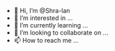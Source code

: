 - 👋 Hi, I’m @Shra-lan
- 👀 I’m interested in ...
- 🌱 I’m currently learning ...
- 💞️ I’m looking to collaborate on ...
- 📫 How to reach me ...

<!---
Shra-lan/Shra-lan is a ✨ special ✨ repository because its `README.md` (this file) appears on your GitHub profile.
You can click the Preview link to take a look at your changes.
--->
